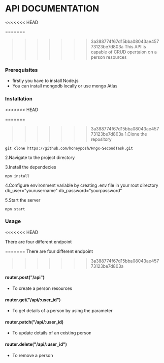 # API DOCUMENTATION
<<<<<<< HEAD

=======
>>>>>>> 3a388774f67d15bba08043ae45773123be7d803a
This API is capable of CRUD opertaion on a person resources

### Prerequisites

- firstly you have to install Node.js
- You can install mongodb locally or use mongo Atlas

### Installation
<<<<<<< HEAD

=======
>>>>>>> 3a388774f67d15bba08043ae45773123be7d803a
1.Clone the repository

```
git clone https://github.com/honeyposh/Hngx-SecondTask.git

```

2.Navigate to the project directory

3.Install the dependecies

```
npm install
```

4.Configure environment variable by creating .env file in your root directory
db_user="yourusername"
db_password="yourpassword"

5.Start the server

```
npm start
```

### Usage
<<<<<<< HEAD

There are four different endpoint

=======
There are four different endpoint
>>>>>>> 3a388774f67d15bba08043ae45773123be7d803a
#### router.post("/api")

- To create a person resources

#### router.get("/api/:user_id")

- To get details of a person by using the parameter

#### router.patch("/api/:user_id)

- To update details of an existing person

#### router.delete("/api/:user_id")

- To remove a person
